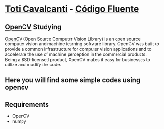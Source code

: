# [Toti Cavalcanti](https://gitlab.com/gitlab-org/gitlab-ce/) - [Código Fluente](https://www.codigofluente.com.br/)
## [OpenCV](https://opencv.org/about/) Studying
[OpenCV](https://opencv.org/about/) (Open Source Computer Vision Library) is an open source computer vision and machine learning software library. OpenCV was built to provide a common infrastructure for computer vision applications and to accelerate the use of machine perception in the commercial products. Being a BSD-licensed product, OpenCV makes it easy for businesses to utilize and modify the code.

## Here you will find some simple codes using opencv

## Requirements

- OpenCV
- numpy